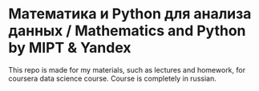# Математика и Python для анализа данных / Mathematics and Python by MIPT & Yandex

This repo is made for my materials, such as lectures and homework, for coursera data science course. 
Course is completely in russian.
